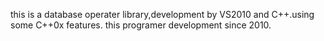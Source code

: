 this is a database operater library,development by VS2010 and C++.using some C++0x features.
this programer development since 2010.